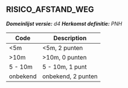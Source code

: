 ## RISICO_AFSTAND_WEG

*__Domeinlijst versie:__ d4*
*__Herkomst definitie:__ PNH*

|__Code__ |__Description__	|
|	---	|	---	|
| <5m | <5m, 2 punten |
| >10m | >10m, 0 punten |
| 5 - 10m | 5 - 10m, 1 punt |
| onbekend | onbekend, 2 punten |
